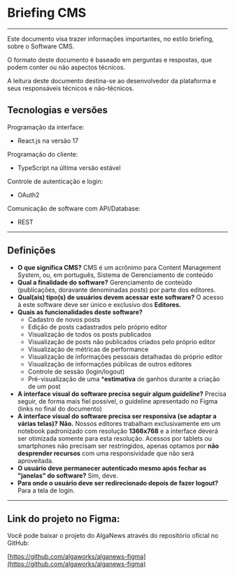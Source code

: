 # Briefing CMS

---

Este documento visa trazer informações importantes, no estilo briefing, sobre o Software CMS.

O formato deste documento é baseado em perguntas e respostas, que podem conter ou não aspectos técnicos.

A leitura deste documento destina-se ao desenvolvedor da plataforma e seus responsáveis técnicos e não-técnicos.

## Tecnologias e versões

Programação da interface:

- React.js na versão 17

Programação do cliente:

- TypeScript na última versão estável

Controle de autenticação e login:

- OAuth2

Comunicação de software com API/Database:

- REST

---

## Definições

- **O que significa CMS?**
CMS é um acrônimo para Content Management System, ou, em português, Sistema de Gerenciamento de conteúdo
- **Qual a finalidade do software?**
Gerenciamento de conteúdo (publicações, doravante denominadas *posts*) por parte dos editores.
- **Qual(ais) tipo(s) de usuários devem acessar este software?**
O acesso à este software deve ser único e exclusivo dos **Editores.**
- **Quais as funcionalidades deste software?**
    - Cadastro de novos posts
    - Edição de posts cadastrados pelo próprio editor
    - Visualização de todos os posts publicados
    - Visualização de posts não publicados criados pelo próprio editor
    - Visualização de métricas de performance
    - Visualização de informações pessoais detalhadas do próprio editor
    - Visualização de informações públicas de outros editores
    - Controle de sessão (login/logout)
    - Pré-visualização de uma ***estimativa** de ganhos durante a criação de um post
- **A interface visual do software precisa seguir algum *guideline*?**
Precisa seguir, de forma mais fiel possível, o guideline apresentado no Figma (links no final do documento)
- **A interface visual do software precisa ser responsiva (se adaptar a várias telas)?**
**Não.** Nossos editores trabalham exclusivamente em um notebook padronizado com resolução **1366x768** e a interface deverá ser otimizada somente para esta resolução.
Acessos por tablets ou smartphones não precisam ser restringidos, apenas optamos por **não desprender recursos** com uma responsividade que não será aproveitada.
- **O usuário deve permanecer autenticado mesmo após fechar as "janelas" do software?**
Sim, deve.
- **Para onde o usuário deve ser redirecionado depois de fazer logout?**
Para a tela de login.

---

## Link do projeto no Figma:

Você pode baixar o projeto do AlgaNews através do repositório oficial no GitHub:

[https://github.com/algaworks/alganews-figma](https://github.com/algaworks/alganews-figma)

